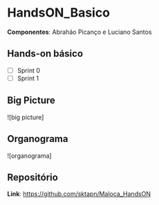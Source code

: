 # HandsON_Basico
**Componentes**: Abrahão Picanço e Luciano Santos

## Hands-on básico

- [ ] Sprint 0
- [ ] Sprint 1

## Big Picture
![big picture]

## Organograma
![organograma]

## Repositório
**Link**: https://github.com/sktapn/Maloca_HandsON
